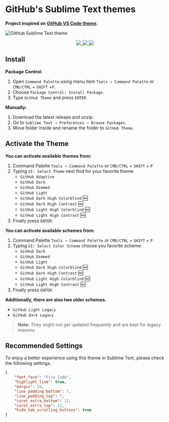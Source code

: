 # GitHub's Sublime Text themes

**Project inspired on [GitHub VS Code theme](https://github.com/primer/github-vscode-theme).**

![GitHub Sublime Text theme](./assets/screen.png)

<p align="center">
    <a href="https://github.com/mauroreisvieira/github-sublime-theme/releases" title="GitHub tag">
        <img src="https://img.shields.io/github/release/mauroreisvieira/github-sublime-theme.svg?style=for-the-badge"/>
    </a>
    <a href="" title="Sublime Version">
        <img src="https://img.shields.io/badge/built_for_sublimetext-4070-e79330?style=for-the-badge&logo=sublime-text"/>
    </a>
    <a href="https://packagecontrol.io/packages/GitHub%20Theme" title="Package Control">
        <img src="https://img.shields.io/packagecontrol/dt/GitHub%20Theme?style=for-the-badge"/>
    </a>
</p>

## Install

**Package Control:**

1. Open `Command Palette` using menu item `Tools → Command Palette` or `CMD/CTRL` + `SHIFT` +`P`.
2. Choose `Package Control: Install Package`.
3. Type `GitHub Theme` and press `ENTER`.

**Manually:**

1. Download the latest release and unzip.
2. Go to `Sublime Text → Preferences → Browse Packages`.
3. Move folder inside and rename the folder to `GitHub Theme`.

## Activate the Theme

**You can activate available themes from:**

1. Command Palette `Tools → Command Palette` or `CMD/CTRL` + `SHIFT` + `P`
2. Typing `UI: Select Theme` next find for your favorite theme:
    - `GitHub Adaptive`
    - `GitHub Dark`
    - `GitHub Dimmed`
    - `GitHub Light`
    - `GitHub Dark High Colorblind` 🆕
    - `GitHub Dark High Contrast` 🆕
    - `GitHub Light High Colorblind` 🆕
    - `GitHub Light High Contrast` 🆕
3. Finally press `ENTER`:

**You can activate available schemes from:**

1. Command Palette `Tools → Command Palette` or `CMD/CTRL` + `SHIFT` + `P`
2. Typing `UI: Select Color Scheme` choose you favorite scheme:
    - `GitHub Dark`
    - `GitHub Dimmed`
    - `GitHub Light`
    - `GitHub Dark High Colorblind` 🆕
    - `GitHub Dark High Contrast` 🆕
    - `GitHub Light High Colorblind` 🆕
    - `GitHub Light High Contrast` 🆕
3. Finally press `ENTER`:

**Additionally, there are also two older schemes.**

- `GitHub Light Legacy`
- `GitHub Dark Legacy`

> **Note:** They might not get updated frequently and are kept for legacy reasons.

## Recommended Settings

To enjoy a better experience using this theme in Sublime Text, please check the following settings.

```json
{
    "font_face": "Fira Code",
    "highlight_line": true,
    "margin": 20,
    "line_padding_bottom": 7,
    "line_padding_top": 7,
    "caret_extra_bottom": 12,
    "caret_extra_top": 12,
    "hide_tab_scrolling_buttons": true
}
```
